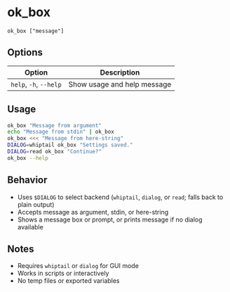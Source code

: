 # ok_box

```
ok_box ["message"]
```

## Options

| Option                | Description                     |
|-----------------------|---------------------------------|
| `help`, `-h`, `--help`| Show usage and help message     |

## Usage

```bash
ok_box "Message from argument"
echo "Message from stdin" | ok_box
ok_box <<< "Message from here-string"
DIALOG=whiptail ok_box "Settings saved."
DIALOG=read ok_box "Continue?"
ok_box --help
```

## Behavior

- Uses `$DIALOG` to select backend (`whiptail`, `dialog`, or `read`; falls back to plain output)
- Accepts message as argument, stdin, or here-string
- Shows a message box or prompt, or prints message if no dialog available

## Notes

- Requires `whiptail` or `dialog` for GUI mode
- Works in scripts or interactively
- No temp files or exported variables
